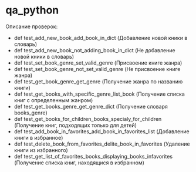 # qa_python
Описание проверок:
- def test_add_new_book_add_book_in_dict (Добавление новой кники в словарь)
- def test_add_new_book_not_adding_book_in_dict (Не добавление новой кники в словарь)
- def test_set_book_genre_set_valid_genre (Присвоение книге жанра)
- def test_set_book_genre_not_set_valid_genre (Не присвоение книге жанра)
- def test_get_book_genre_get_genre (Получение жанра по названию книги)
- def test_get_books_with_specific_genre_list_book (Получение списка книг с определенным жанром)
- def test_get_books_genre_get_genre_dict (Получение словаря books_genre)
- def test_get_books_for_children_books_specialy_for_children (Получение книг, подходящих только для детей)
- def test_add_book_in_favorites_add_book_in_favorites_list (Добавление книги в избранное)
- def test_delete_book_from_favorites_delite_book_in_favorites (Удаление книги из избранного)
- def test_get_list_of_favorites_books_displaying_books_infavorites (Получение списка книг, находящися в избранном)